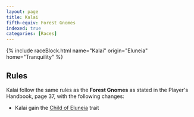```yaml
---
layout: page
title: Kalai
fifth-equiv: Forest Gnomes
indexed: true
categories: [Races]
---
```


{% include raceBlock.html name="Kalai" origin="Eluneia" home="Tranquility" %}

## Rules

Kalai follow the same rules as the **Forest Gnomes** as stated in the Player's Handbook, page 37, with the following changes:

- Kalai gain the [Child of Eluneia](/rules/child_of_eluneia) trait
